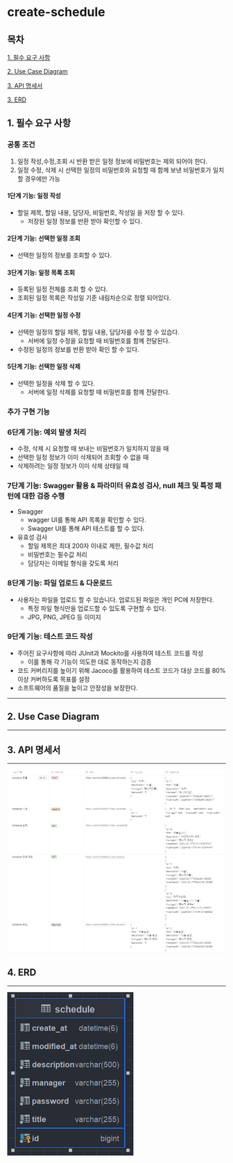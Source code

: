 # create-schedule
## 목차
[1. 필수 요구 사항]( #1-필수-요구-사항 )

[2. Use Case Diagram]( #2-use-case-diagram )

[3. API 명세서]( #3-api-명세서 )

[3. ERD]( #4-erd)


## 1. 필수 요구 사항
### 공통 조건
1. 일정 작성,수정,조회 시 반환 받은 일정 정보에 비밀번호는 제외 되어야 한다.
2. 일정 수정, 삭제 시 선택한 일정의 비밀번호와 요청할 때 함께 보낸 비밀번호가 일치할 경우에만 가능

#### 1단계 기능: 일정 작성
* 할일 제목, 할일 내용, 담당자, 비밀번호, 작성일 을 저장 할 수 있다. 
  * 저장된 일정 정보를 반환 받아 확인할 수 있다.

#### 2단계 기능: 선택한 일정 조회
* 선택한 일정의 정보를 조회할 수 있다.

#### 3단계 기능: 일정 목록 조회
* 등록된 일정 전체를 조회 할 수 있다.
* 조회된 일정 목록은 작성일 기준 내림차순으로 정렬 되어있다.

#### 4단계 기능: 선택한 일정 수정
* 선택한 일정의 할일 제목, 할일 내용, 담당자를 수정 할 수 있습다.
   * 서버에 일정 수정을 요청할 때 비밀번호를 함께 전달된다.
* 수정된 일정의 정보를 반환 받아 확인 할 수 있다.

#### 5단계 기능: 선택한 일정 삭제
* 선택한 일정을 삭제 할 수 있다.
  * 서버에 일정 삭제를 요청할 때 비밀번호를 함께 전달한다.

### 추가 구현 기능

### 6단계 기능: 예외 발생 처리
* 수정, 삭제 시 요청할 때 보내는 비밀번호가 일치하지 않을 때
* 선택한 일정 정보가 이미 삭제되어 조회할 수 없을 때
* 삭제하려는 일정 정보가 이미 삭제 상태일 때

### 7단계 기능: Swagger 활용 & 파라미터 유효성 검사, null 체크 및 특정 패턴에 대한 검증 수행
* Swagger
    * wagger UI를 통해 API 목록을 확인할 수 있다.
    * Swagger UI를 통해 API 테스트를 할 수 있다.
* 유효성 검사
  * 할일 제목은 최대 200자 이내로 제한, 필수값 처리
  * 비밀번호는 필수값 처리
  * 담당자는 이메일 형식을 갖도록 처리
  
### 8단계 기능: 파일 업로드 & 다운로드
* 사용자는 파일을 업로드 할 수 있습니다. 업로드된 파일은 개인 PC에 저장한다.
    * 특정 파일 형식만을 업로드할 수 있도록 구현할 수 있다.
    * JPG, PNG, JPEG 등 이미지

### 9단계 기능: 테스트 코드 작성
* 주어진 요구사항에 따라 JUnit과 Mockito를 사용하여 테스트 코드를 작성
    * 이를 통해 각 기능이 의도한 대로 동작하는지 검증
* 코드 커버리지를 높이기 위해 Jacoco를 활용하여 테스트 코드가 대상 코드를 80% 이상 커버하도록 목표를 설정
* 소프트웨어의 품질을 높이고 안정성을 보장한다.

---

## 2. Use Case Diagram

---

## 3. API 명세서

---
![img_2.png](img_2.png)

## 4. ERD

---

![img_1.png](img_1.png)

